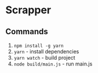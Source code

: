 # Scrapper

## Commands

1. `npm install -g yarn`
2. `yarn` - install dependencies
3. `yarn watch` - build project
4. `node build/main.js` - run main.js
